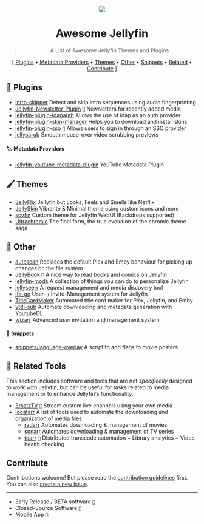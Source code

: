 <p align="center">
  <img src="https://user-images.githubusercontent.com/71837281/224832049-05e56fd0-84cb-48a9-b81c-6d9273e013e3.svg" />
  <h1 align="center">Awesome Jellyfin</h1>
</p>


<blockquote align="center"> A List of Awesome Jellyfin Themes and Plugins</blockquote>

<p align="center">
[
  <a href="#-plugins">Plugins</a> •
  <a href="#%EF%B8%8F-metadata-providers">Metadata Providers</a> •
  <a href="#%EF%B8%8F-themes">Themes</a> •
  <a href="#-other">Other</a> • 
  <a href="#-snippets">Snippets</a> •
  <a href="#-related-tools">Related</a> • 
  <a href="#contribute">Contribute</a>
]
</p>


## 🧩 Plugins

- [intro-skipper](https://github.com/ConfusedPolarBear/intro-skipper) Detect and skip intro sequences using audio fingerprinting
- [Jellyfin-Newsletter-Plugin](https://github.com/Cloud9Developer/Jellyfin-Newsletter-Plugin) ` 🔸 ` Newsletters for recently added media
- [jellyfin-plugin-ldapauth](https://github.com/jellyfin/jellyfin-plugin-ldapauth) Allows the use of ldap as an auth provider
- [jellyfin-plugin-skin-manager](https://github.com/danieladov/jellyfin-plugin-skin-manager) Helps you to download and install skins
- [jellyfin-plugin-sso](https://github.com/9p4/jellyfin-plugin-sso) ` 🔸 ` Allows users to sign in through an SSO provider
- [jellyscrub](https://github.com/nicknsy/jellyscrub) Smooth mouse-over video scrubbing previews


#### 🏷️ Metadata Providers

- [jellyfin-youtube-metadata-plugin](https://github.com/ankenyr/jellyfin-youtube-metadata-plugin) YouTube Metadata Plugin


## 🖌️ Themes

- [JellyFlix](https://github.com/prayag17/JellyFlix) Jellyfin but Looks, Feels and Smells like Netflix
- [JellySkin](https://github.com/prayag17/JellySkin) Vibrante & Minimal theme using custom icons and more
- [scyfin](https://github.com/loof2736/scyfin) Custom theme for Jellyfin WebUI (Backdrops supported)
- [Ultrachromic](https://github.com/CTalvio/Ultrachromic) The final form, the true evolution of the chromic theme saga


## 👾 Other

- [autoscan](https://github.com/Cloudbox/autoscan) Replaces the default Plex and Emby behaviour for picking up changes on the file system
- [JellyBook](https://github.com/Kara-Zor-El/JellyBook) ` 📱 ` A nice way to read books and comics on Jellyfin
- [jellyfin-mods](https://github.com/BobHasNoSoul/jellyfin-mods) A collection of things you can do to personalize Jellyfin
- [jellyseerr](https://github.com/Fallenbagel/jellyseerr) A request management and media discovery tool
- [jfa-go](https://github.com/hrfee/jfa-go) User- / Invite-Management system for Jellyfin
- [TitleCardMaker](https://github.com/CollinHeist/TitleCardMaker) Automated title card maker for Plex, Jellyfin, and Emby
- [ytdl-sub](https://github.com/jmbannon/ytdl-sub) Automate downloading and metadata generation with YoutubeDL
- [wizarr](https://github.com/Wizarrrr/wizarr) Advanced user invitation and management system

#### 📜 Snippets

- [snippets/language-overlay](snippets/language-overlay) A script to add flags to movie posters


## 🌌 Related Tools

This section includes software and tools that are not _specifically_ designed to work with Jellyfin, but can be useful for tasks related to media management or to enhance Jellyfin's functionality.

- [ErsatzTV](https://github.com/jasongdove/ErsatzTV) ` 🔸 ` Stream custom live channels using your own media
- [locatarr](https://github.com/BrenekH/locatarr) A list of tools used to automate the downloading and organization of media files
  - [radarr](https://github.com/Radarr/Radarr) Automates downloading & management of movies
  - [sonarr](https://github.com/Sonarr/Sonarr) Automates downloading & management of TV series
  - [tdarr](https://github.com/HaveAGitGat/Tdarr) ` 📛 ` Distributed transcode automation + Library analytics + Video health checking


## Contribute

Contributions welcome! But please read the [contribution guidelines](CONTRIBUTING.md) first.  
You can also [create a new issue](https://github.com/awesome-jellyfin/awesome-jellyfin/issues/new).

---

* Early Release / BETA software ` 🔸 `
* Closed-Source Software ` 📛 `
* Mobile App ` 📱 `
